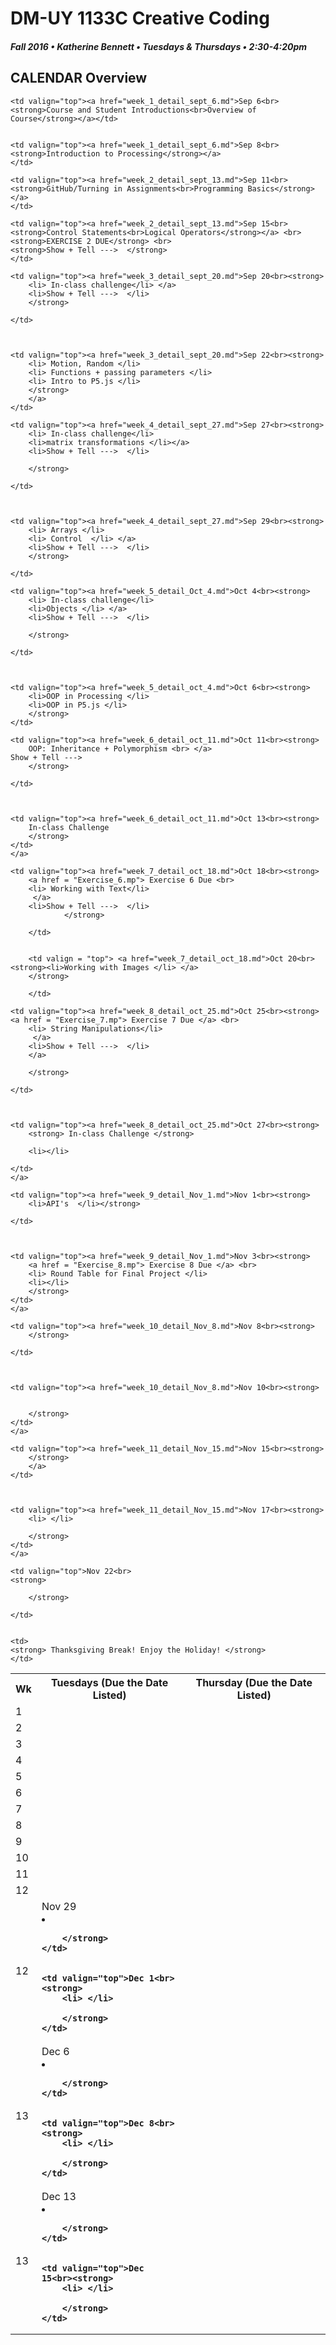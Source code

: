 # DM-UY 1133C Creative Coding
##### Fall 2016 • Katherine Bennett • Tuesdays & Thursdays • 2:30-4:20pm 

## CALENDAR Overview


<table>

<tr>
<th width="4%">Wk </th> 
<th width="48%"> Tuesdays (Due the Date Listed)</th> 
<th width="48%"> Thursday (Due the Date Listed)</th> 
</tr>


<tr>
	<td> 1 </td>
	
	<td valign="top"><a href="week_1_detail_sept_6.md">Sep 6<br><strong>Course and Student Introductions<br>Overview of Course</strong></a></td>
	

	<td valign="top"><a href="week_1_detail_sept_6.md">Sep 8<br><strong>Introduction to Processing</strong></a>
	</td>

</tr>


<tr>
	<td> 2 </td>

	<td valign="top"><a href="week_2_detail_sept_13.md">Sep 11<br><strong>GitHub/Turning in Assignments<br>Programming Basics</strong></a>
	</td>

	<td valign="top"><a href="week_2_detail_sept_13.md">Sep 15<br><strong>Control Statements<br>Logical Operators</strong></a> <br>
	<strong>EXERCISE 2 DUE</strong> <br>
	<strong>Show + Tell --->  </strong>
	</td>

</tr>


<tr>
<td> 3 </td>

	<td valign="top"><a href="week_3_detail_sept_20.md">Sep 20<br><strong>
		<li> In-class challenge</li> </a>
		<li>Show + Tell --->  </li>
		</strong>
		
	</td>


	
	<td valign="top"><a href="week_3_detail_sept_20.md">Sep 22<br><strong>
		<li> Motion, Random </li>
		<li> Functions + passing parameters </li>
		<li> Intro to P5.js </li>
		</strong>
		</a>
	</td>

</tr>


<tr>
<td> 4 </td>

	<td valign="top"><a href="week_4_detail_sept_27.md">Sep 27<br><strong>
		<li> In-class challenge</li>
		<li>matrix transformations </li></a>
		<li>Show + Tell --->  </li>
		
		</strong>
		
	</td>



	<td valign="top"><a href="week_4_detail_sept_27.md">Sep 29<br><strong>
		<li> Arrays </li>
		<li> Control  </li> </a>
		<li>Show + Tell --->  </li>
		</strong>
		
	</td>

</tr>


<tr>
<td> 5 </td>

	<td valign="top"><a href="week_5_detail_Oct_4.md">Oct 4<br><strong>
		<li> In-class challenge</li>
		<li>Objects </li> </a>
		<li>Show + Tell --->  </li>
		
		</strong>
		
	</td>


	
	<td valign="top"><a href="week_5_detail_oct_4.md">Oct 6<br><strong>
		<li>OOP in Processing </li>
		<li>OOP in P5.js </li>
		</strong>
	</td>

</tr>



<tr>
<td> 6 </td>

	<td valign="top"><a href="week_6_detail_oct_11.md">Oct 11<br><strong>
		OOP: Inheritance + Polymorphism <br> </a>
	Show + Tell --->
		</strong>
		
	</td>


	
	<td valign="top"><a href="week_6_detail_oct_11.md">Oct 13<br><strong>
		In-class Challenge
		</strong>
	</td>
	</a>
</tr>
		




<tr>
<td> 7 </td>

	<td valign="top"><a href="week_7_detail_oct_18.md">Oct 18<br><strong>
		<a href = "Exercise_6.mp"> Exercise 6 Due <br>
		<li> Working with Text</li>
		 </a>
		<li>Show + Tell --->  </li>
				</strong>
				
		</td>


		<td valign = "top"> <a href="week_7_detail_oct_18.md">Oct 20<br><strong><li>Working with Images </li> </a>
		</strong>
		
		</td>
</tr>



<tr>
<td> 8 </td>

	<td valign="top"><a href="week_8_detail_oct_25.md">Oct 25<br><strong>	<a href = "Exercise_7.mp"> Exercise 7 Due </a> <br>
		<li> String Manipulations</li>
		 </a> 
		<li>Show + Tell --->  </li>
		</a>
		
		</strong>
		
	</td>


	
	<td valign="top"><a href="week_8_detail_oct_25.md">Oct 27<br><strong>
		<strong> In-class Challenge </strong>
		
		<li></li>
		
	</td>
	</a>
</tr>



<tr>
<td> 9 </td>

	<td valign="top"><a href="week_9_detail_Nov_1.md">Nov 1<br><strong>	
		<li>API's  </li></strong>
		
	</td>


	
	<td valign="top"><a href="week_9_detail_Nov_1.md">Nov 3<br><strong>
		<a href = "Exercise_8.mp"> Exercise 8 Due </a> <br>
		<li> Round Table for Final Project </li>
		<li></li>
		</strong>
	</td>
	</a>
</tr>



<tr>
<td> 10 </td>

	<td valign="top"><a href="week_10_detail_Nov_8.md">Nov 8<br><strong>	
		</strong>
		
	</td>


	
	<td valign="top"><a href="week_10_detail_Nov_8.md">Nov 10<br><strong>
		
		
		</strong>
	</td>
	</a>
</tr>



<tr>
<td> 11 </td>

	<td valign="top"><a href="week_11_detail_Nov_15.md">Nov 15<br><strong>	
		</strong>
		</a>
	</td>


	
	<td valign="top"><a href="week_11_detail_Nov_15.md">Nov 17<br><strong>
		<li> </li>
		
		</strong>
	</td>
	</a>
</tr>


<tr>
<td> 12 </td>

	<td valign="top">Nov 22<br>
	<strong>	
		
		</strong>
		
	</td>


	<td>
	<strong> Thanksgiving Break! Enjoy the Holiday! </strong>
	</td>
</tr>



<tr>	
<td> 12 </td>
	<td valign="top">Nov 29<br><strong>
		<li> </li>
		
		</strong>
	</td>


	<td valign="top">Dec 1<br><strong>
		<li> </li>
		
		</strong>
	</td>
	
</tr>


<tr>	
<td> 13 </td>
	<td valign="top">Dec 6<br><strong>
		<li> </li>
		
		</strong>
	</td>


	<td valign="top">Dec 8<br><strong>
		<li> </li>
		
		</strong>
	</td>
	
</tr>


<tr>	
<td> 13 </td>
	<td valign="top">Dec 13<br><strong>
		<li> </li>
		
		</strong>
	</td>


	<td valign="top">Dec 15<br><strong>
		<li> </li>
		
		</strong>
	</td>
	
</tr>

</table>